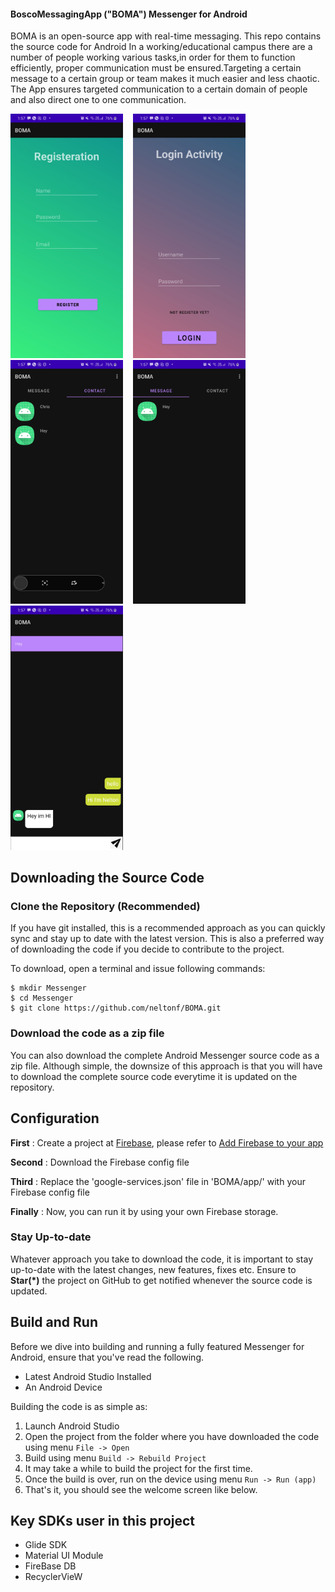 #### BoscoMessagingApp ("BOMA") Messenger for Android
BOMA is an open-source app with real-time messaging. This repo contains the source code for Android
In a working/educational campus there are a number of people working various tasks,in order for them to function efficiently,
proper communication must be ensured.Targeting a certain message to  a certain group or team makes it much easier and less chaotic.
The App ensures targeted communication to a certain domain of people and also direct one to one communication.

<img src="https://github.com/neltonf/BOMA/blob/master/ScreenShot/Registration.jpg" width=180 />&nbsp;&nbsp;&nbsp;
<img src="https://github.com/neltonf/BOMA/blob/master/ScreenShot/Login.jpg" width=180 />&nbsp;&nbsp;&nbsp;
<img src="https://github.com/neltonf/BOMA/blob/master/ScreenShot/Contact.jpg" width=180 />&nbsp;&nbsp;&nbsp;
<img src="https://github.com/neltonf/BOMA/blob/master/ScreenShot/Message.jpg" width=180 />&nbsp;&nbsp;&nbsp;
<img src="https://github.com/neltonf/BOMA/blob/master/ScreenShot/Message2.jpg" width=180 />


## Downloading the Source Code

### Clone the Repository (Recommended)
If you have git installed, this is a recommended approach as you can quickly sync and stay up to date with the latest version. This is also a preferred way of downloading the code if you decide to contribute to the project. 

To download, open a terminal and issue following commands:

    $ mkdir Messenger
    $ cd Messenger
    $ git clone https://github.com/neltonf/BOMA.git

### Download the code as a zip file
You can also download the complete Android Messenger source code as a zip file. Although simple, the downsize of this approach is that you will have to download the complete source code everytime it is updated on the repository. 

## Configuration

**First** : Create a project at [Firebase](https://firebase.google.com/), please refer to [Add Firebase to your app](https://firebase.google.com/docs/android/setup#add_firebase_to_your_app)

**Second** : Download the Firebase config file

**Third** : Replace the 'google-services.json' file in 'BOMA/app/' with your Firebase config file

**Finally** : Now, you can run it by using your own Firebase storage.

### Stay Up-to-date
Whatever approach you take to download the code, it is important to stay up-to-date with the latest changes, new features, fixes etc. Ensure to **Star(*)** the project on GitHub to get notified whenever the source code is updated. 

## Build and Run

Before we dive into building and running a fully featured Messenger for Android, ensure that you've read the following.

 - Latest Android Studio Installed
 - An Android Device

Building the code is as simple as:

 1. Launch Android Studio
 2. Open the project from the folder where you have downloaded the code using menu `File -> Open`
 3. Build using menu `Build -> Rebuild Project`
 4. It may take a while to build the project for the first time. 
 5. Once the build is over, run on the device using menu `Run -> Run (app)`
 6. That's it, you should see the welcome screen like below.
 
 ## Key SDKs user in this project

- Glide SDK
- Material UI Module
- FireBase DB
- RecyclerVieW
